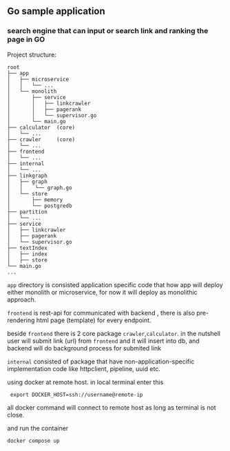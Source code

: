 ## Go sample application
### search engine that can input or search link and ranking the page in GO 

Project structure:
```
root
├── app
│   ├── microservice
│   │   └── ...
│   └── monolith
│       ├── service
│       │   ├── linkcrawler
│       │   ├── pagerank
│       │   └── supervisor.go
│       └── main.go
├── calculator  (core)
│   └── ...
├── crawler     (core)
│   └── ...
├── frontend
│   └── ...
├── internal
│   └── ...
├── linkgraph
│   ├── graph
│   │    └── graph.go
│   └── store
│       ├── memory
│       └── postgredb
├── partition
│   └── ...
├── service
│   ├── linkcrawler
│   ├── pagerank
│   └── supervisor.go
├── textIndex
│   ├── index
│   ├── store
└── main.go
...

```

`app` directory is consisted application specific code that how app will deploy either monolith or microservice, for now it will deploy as monolithic approach.

`frontend` is rest-api for communicated with backend , there is also pre-rendering html page (template) for every endpoint.

beside `frontend` there is 2 core package `crawler`,`calculator`.
in the nutshell user will submit link (url) from `frontend` and it will insert into db, and backend will do background process for submited link



`internal` consisted of package that have non-application-specific implementation code like httpclient, pipeline, uuid etc.

<!-- `services` wire component (app-specific) like crawler and pagerank into link-database or index-database -->


using docker at remote host.
in local terminal enter this
```
 export DOCKER_HOST=ssh://username@remote-ip
```
all docker command will connect to remote host as long as terminal is not close.

and run the container 
```
docker compose up
```
